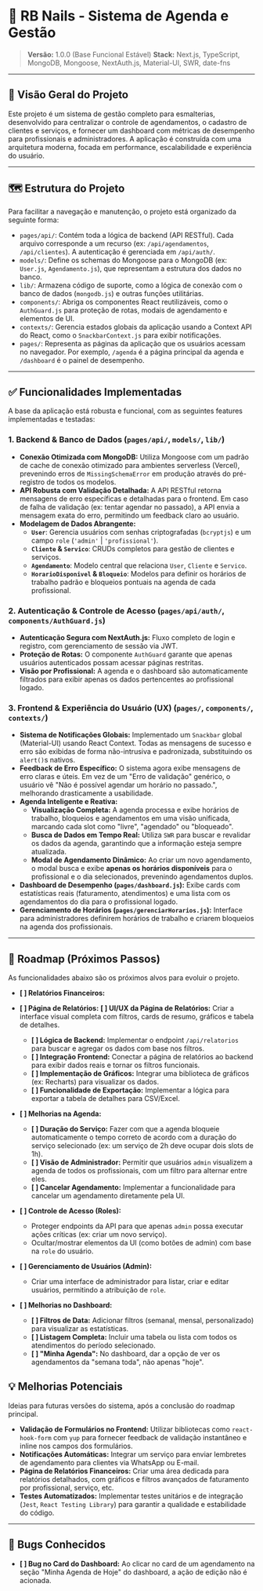 
# 💅 RB Nails - Sistema de Agenda e Gestão

> **Versão:** 1.0.0 (Base Funcional Estável)
> **Stack:** Next.js, TypeScript, MongoDB, Mongoose, NextAuth.js, Material-UI, SWR, date-fns

---

## 📖 Visão Geral do Projeto

Este projeto é um sistema de gestão completo para esmalterias, desenvolvido para centralizar o controle de agendamentos, o cadastro de clientes e serviços, e fornecer um dashboard com métricas de desempenho para profissionais e administradores. A aplicação é construída com uma arquitetura moderna, focada em performance, escalabilidade e experiência do usuário.

---

## 🗺️ Estrutura do Projeto

Para facilitar a navegação e manutenção, o projeto está organizado da seguinte forma:

-   `pages/api/`: Contém toda a lógica de backend (API RESTful). Cada arquivo corresponde a um recurso (ex: `/api/agendamentos`, `/api/clientes`). A autenticação é gerenciada em `/api/auth/`.
-   `models/`: Define os schemas do Mongoose para o MongoDB (ex: `User.js`, `Agendamento.js`), que representam a estrutura dos dados no banco.
-   `lib/`: Armazena código de suporte, como a lógica de conexão com o banco de dados (`mongodb.js`) e outras funções utilitárias.
-   `components/`: Abriga os componentes React reutilizáveis, como o `AuthGuard.js` para proteção de rotas, modais de agendamento e elementos de UI.
-   `contexts/`: Gerencia estados globais da aplicação usando a Context API do React, como o `SnackbarContext.js` para exibir notificações.
-   `pages/`: Representa as páginas da aplicação que os usuários acessam no navegador. Por exemplo, `/agenda` é a página principal da agenda e `/dashboard` é o painel de desempenho.

---

## ✅ Funcionalidades Implementadas

A base da aplicação está robusta e funcional, com as seguintes features implementadas e testadas:

### 1. Backend & Banco de Dados (`pages/api/`, `models/`, `lib/`)
- **Conexão Otimizada com MongoDB:** Utiliza Mongoose com um padrão de cache de conexão otimizado para ambientes serverless (Vercel), prevenindo erros de `MissingSchemaError` em produção através do pré-registro de todos os modelos.
- **API Robusta com Validação Detalhada:** A API RESTful retorna mensagens de erro específicas e detalhadas para o frontend. Em caso de falha de validação (ex: tentar agendar no passado), a API envia a mensagem exata do erro, permitindo um feedback claro ao usuário.
- **Modelagem de Dados Abrangente:**
  - **`User`**: Gerencia usuários com senhas criptografadas (`bcryptjs`) e um campo `role` (`'admin'` | `'profissional'`).
  - **`Cliente` & `Servico`**: CRUDs completos para gestão de clientes e serviços.
  - **`Agendamento`**: Modelo central que relaciona `User`, `Cliente` e `Servico`.
  - **`HorarioDisponivel` & `Bloqueio`**: Modelos para definir os horários de trabalho padrão e bloqueios pontuais na agenda de cada profissional.

### 2. Autenticação & Controle de Acesso (`pages/api/auth/`, `components/AuthGuard.js`)
- **Autenticação Segura com NextAuth.js:** Fluxo completo de login e registro, com gerenciamento de sessão via JWT.
- **Proteção de Rotas:** O componente `AuthGuard` garante que apenas usuários autenticados possam acessar páginas restritas.
- **Visão por Profissional:** A agenda e o dashboard são automaticamente filtrados para exibir apenas os dados pertencentes ao profissional logado.

### 3. Frontend & Experiência do Usuário (UX) (`pages/`, `components/`, `contexts/`)
- **Sistema de Notificações Globais:** Implementado um `Snackbar` global (Material-UI) usando React Context. Todas as mensagens de sucesso e erro são exibidas de forma não-intrusiva e padronizada, substituindo os `alert()`s nativos.
- **Feedback de Erro Específico:** O sistema agora exibe mensagens de erro claras e úteis. Em vez de um "Erro de validação" genérico, o usuário vê "Não é possível agendar um horário no passado.", melhorando drasticamente a usabilidade.
- **Agenda Inteligente e Reativa:**
  - **Visualização Completa:** A agenda processa e exibe horários de trabalho, bloqueios e agendamentos em uma visão unificada, marcando cada slot como "livre", "agendado" ou "bloqueado".
  - **Busca de Dados em Tempo Real:** Utiliza `SWR` para buscar e revalidar os dados da agenda, garantindo que a informação esteja sempre atualizada.
  - **Modal de Agendamento Dinâmico:** Ao criar um novo agendamento, o modal busca e exibe **apenas os horários disponíveis** para o profissional e o dia selecionados, prevenindo agendamentos duplos.
- **Dashboard de Desempenho (`pages/dashboard.js`):** Exibe cards com estatísticas reais (faturamento, atendimentos) e uma lista com os agendamentos do dia para o profissional logado.
- **Gerenciamento de Horários (`pages/gerenciarHorarios.js`):** Interface para administradores definirem horários de trabalho e criarem bloqueios na agenda dos profissionais.
---

## 🚀 Roadmap (Próximos Passos)

As funcionalidades abaixo são os próximos alvos para evoluir o projeto.

- **[ ] Relatórios Financeiros:**

- **[ ] Página de Relatórios:**
  **[ ] UI/UX da Página de Relatórios:** Criar a interface visual completa com filtros, cards de resumo, gráficos e tabela de detalhes.
  - **[ ] Lógica de Backend:** Implementar o endpoint `/api/relatorios` para buscar e agregar os dados com base nos filtros.
  - **[ ] Integração Frontend:** Conectar a página de relatórios ao backend para exibir dados reais e tornar os filtros funcionais.
  - **[ ] Implementação de Gráficos:** Integrar uma biblioteca de gráficos (ex: Recharts) para visualizar os dados.
  - **[ ] Funcionalidade de Exportação:** Implementar a lógica para exportar a tabela de detalhes para CSV/Excel.
- **[ ] Melhorias na Agenda:**
  - **[ ] Duração do Serviço:** Fazer com que a agenda bloqueie automaticamente o tempo correto de acordo com a duração do serviço selecionado (ex: um serviço de 2h deve ocupar dois slots de 1h).
  - **[ ] Visão de Administrador:** Permitir que usuários `admin` visualizem a agenda de todos os profissionais, com um filtro para alternar entre eles.
  - **[ ] Cancelar Agendamento:** Implementar a funcionalidade para cancelar um agendamento diretamente pela UI.
- **[ ] Controle de Acesso (Roles):**
  - Proteger endpoints da API para que apenas `admin` possa executar ações críticas (ex: criar um novo serviço).
  - Ocultar/mostrar elementos da UI (como botões de admin) com base na `role` do usuário.
- **[ ] Gerenciamento de Usuários (Admin):**
  - Criar uma interface de administrador para listar, criar e editar usuários, permitindo a atribuição de `role`.
- **[ ] Melhorias no Dashboard:**
  - **[ ] Filtros de Data:** Adicionar filtros (semanal, mensal, personalizado) para visualizar as estatísticas.
  - **[ ] Listagem Completa:** Incluir uma tabela ou lista com todos os atendimentos do período selecionado.
  - **[ ] "Minha Agenda":** No dashboard, dar a opção de ver os agendamentos da "semana toda", não apenas "hoje".

## 💡 Melhorias Potenciais

Ideias para futuras versões do sistema, após a conclusão do roadmap principal.

- **Validação de Formulários no Frontend:** Utilizar bibliotecas como `react-hook-form` com `yup` para fornecer feedback de validação instantâneo e inline nos campos dos formulários.
- **Notificações Automáticas:** Integrar um serviço para enviar lembretes de agendamento para clientes via WhatsApp ou E-mail.
- **Página de Relatórios Financeiros:** Criar uma área dedicada para relatórios detalhados, com gráficos e filtros avançados de faturamento por profissional, serviço, etc.
- **Testes Automatizados:** Implementar testes unitários e de integração (`Jest`, `React Testing Library`) para garantir a qualidade e estabilidade do código.

---

## 🐞 Bugs Conhecidos

- **[ ] Bug no Card do Dashboard:** Ao clicar no card de um agendamento na seção "Minha Agenda de Hoje" do dashboard, a ação de edição não é acionada.

